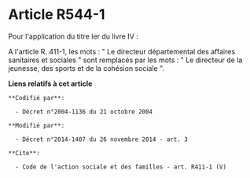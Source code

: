 # Article R544-1

Pour l'application du titre Ier du livre IV : 

A l'article R. 411-1, les mots : " Le directeur départemental des affaires sanitaires et sociales " sont remplacés par les
mots : " Le directeur de la jeunesse, des sports et de la cohésion sociale ".

**Liens relatifs à cet article**

	**Codifié par**:

	  - Décret n°2004-1136 du 21 octobre 2004

	**Modifié par**:

	  - Décret n°2014-1407 du 26 novembre 2014 - art. 3

	**Cite**:

	  - Code de l'action sociale et des familles - art. R411-1 (V)
